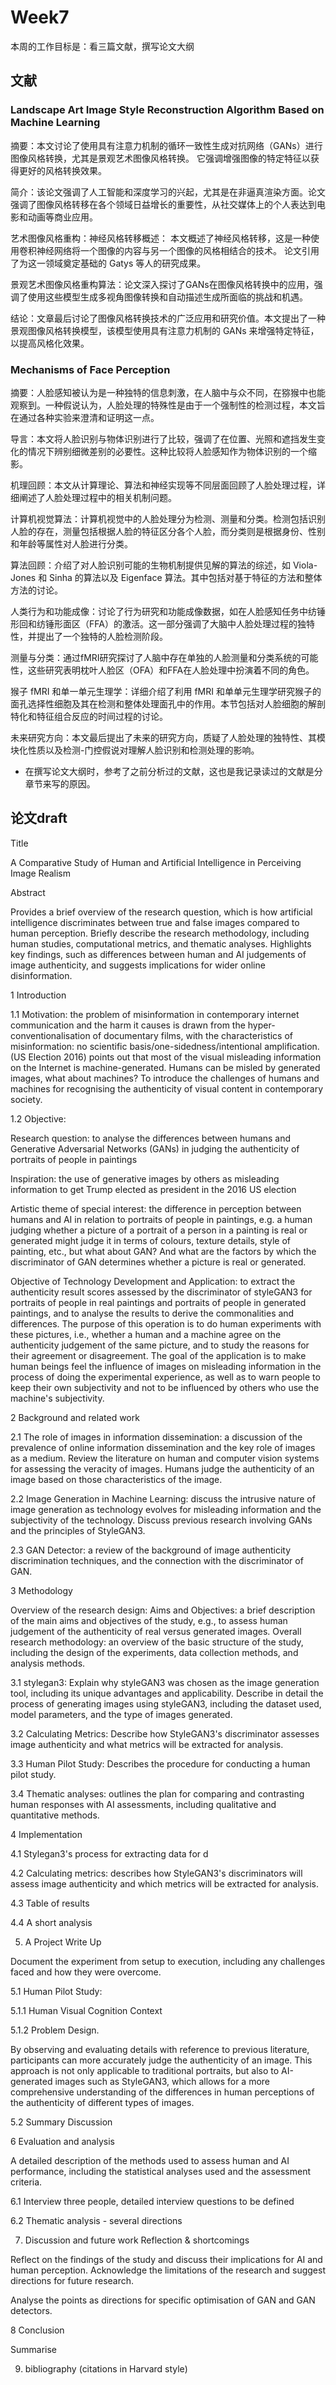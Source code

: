 # Week7
本周的工作目标是：看三篇文献，撰写论文大纲

## 文献

### Landscape Art Image Style Reconstruction Algorithm Based on Machine Learning

摘要：本文讨论了使用具有注意力机制的循环一致性生成对抗网络（GANs）进行图像风格转换，尤其是景观艺术图像风格转换。 它强调增强图像的特定特征以获得更好的风格转换效果。

简介：该论文强调了人工智能和深度学习的兴起，尤其是在非逼真渲染方面。论文强调了图像风格转移在各个领域日益增长的重要性，从社交媒体上的个人表达到电影和动画等商业应用。

艺术图像风格重构：神经风格转移概述： 本文概述了神经风格转移，这是一种使用卷积神经网络将一个图像的内容与另一个图像的风格相结合的技术。 论文引用了为这一领域奠定基础的 Gatys 等人的研究成果。

景观艺术图像风格重构算法：论文深入探讨了GANs在图像风格转换中的应用，强调了使用这些模型生成多视角图像转换和自动描述生成所面临的挑战和机遇。

结论：文章最后讨论了图像风格转换技术的广泛应用和研究价值。本文提出了一种景观图像风格转换模型，该模型使用具有注意力机制的 GANs 来增强特定特征，以提高风格化效果。

### Mechanisms of Face Perception

摘要：人脸感知被认为是一种独特的信息刺激，在人脑中与众不同，在猕猴中也能观察到。一种假说认为，人脸处理的特殊性是由于一个强制性的检测过程，本文旨在通过各种实验来澄清和证明这一点。

导言：本文将人脸识别与物体识别进行了比较，强调了在位置、光照和遮挡发生变化的情况下辨别细微差别的必要性。这种比较将人脸感知作为物体识别的一个缩影。

机理回顾：本文从计算理论、算法和神经实现等不同层面回顾了人脸处理过程，详细阐述了人脸处理过程中的相关机制问题。

计算机视觉算法：计算机视觉中的人脸处理分为检测、测量和分类。检测包括识别人脸的存在，测量包括根据人脸的特征区分各个人脸，而分类则是根据身份、性别和年龄等属性对人脸进行分类。

算法回顾：介绍了对人脸识别可能的生物机制提供见解的算法的综述，如 Viola-Jones 和 Sinha 的算法以及 Eigenface 算法。其中包括对基于特征的方法和整体方法的讨论。

人类行为和功能成像：讨论了行为研究和功能成像数据，如在人脸感知任务中纺锤形回和纺锤形面区（FFA）的激活。这一部分强调了大脑中人脸处理过程的独特性，并提出了一个独特的人脸检测阶段。

测量与分类：通过fMRI研究探讨了人脑中存在单独的人脸测量和分类系统的可能性，这些研究表明枕叶人脸区（OFA）和FFA在人脸处理中扮演着不同的角色。

猴子 fMRI 和单一单元生理学：详细介绍了利用 fMRI 和单单元生理学研究猴子的面孔选择性细胞及其在检测和整体处理面孔中的作用。本节包括对人脸细胞的解剖特化和特征组合反应的时间过程的讨论。

未来研究方向：本文最后提出了未来的研究方向，质疑了人脸处理的独特性、其模块化性质以及检测-门控假说对理解人脸识别和检测处理的影响。

- 在撰写论文大纲时，参考了之前分析过的文献，这也是我记录读过的文献是分章节来写的原因。

## 论文draft

Title

A Comparative Study of Human and Artificial Intelligence in Perceiving Image Realism

Abstract

Provides a brief overview of the research question, which is how artificial intelligence discriminates between true and false images compared to human perception. Briefly describe the research methodology, including human studies, computational metrics, and thematic analyses. Highlights key findings, such as differences between human and AI judgements of image authenticity, and suggests implications for wider online disinformation.

1 Introduction

1.1 Motivation: the problem of misinformation in contemporary internet communication and the harm it causes is drawn from the hyper-conventionalisation of documentary films, with the characteristics of misinformation: no scientific basis/one-sidedness/intentional amplification. (US Election 2016) points out that most of the visual misleading information on the Internet is machine-generated. Humans can be misled by generated images, what about machines? To introduce the challenges of humans and machines for recognising the authenticity of visual content in contemporary society.

1.2 Objective:

Research question: to analyse the differences between humans and Generative Adversarial Networks (GANs) in judging the authenticity of portraits of people in paintings

Inspiration: the use of generative images by others as misleading information to get Trump elected as president in the 2016 US election

Artistic theme of special interest: the difference in perception between humans and AI in relation to portraits of people in paintings, e.g. a human judging whether a picture of a portrait of a person in a painting is real or generated might judge it in terms of colours, texture details, style of painting, etc., but what about GAN? And what are the factors by which the discriminator of GAN determines whether a picture is real or generated.

Objective of Technology Development and Application: to extract the authenticity result scores assessed by the discriminator of styleGAN3 for portraits of people in real paintings and portraits of people in generated paintings, and to analyse the results to derive the commonalities and differences. The purpose of this operation is to do human experiments with these pictures, i.e., whether a human and a machine agree on the authenticity judgement of the same picture, and to study the reasons for their agreement or disagreement. The goal of the application is to make human beings feel the influence of images on misleading information in the process of doing the experimental experience, as well as to warn people to keep their own subjectivity and not to be influenced by others who use the machine's subjectivity.

2 Background and related work

2.1 The role of images in information dissemination: a discussion of the prevalence of online information dissemination and the key role of images as a medium. Review the literature on human and computer vision systems for assessing the veracity of images. Humans judge the authenticity of an image based on those characteristics of the image.

2.2 Image Generation in Machine Learning: discuss the intrusive nature of image generation as technology evolves for misleading information and the subjectivity of the technology. Discuss previous research involving GANs and the principles of StyleGAN3.

2.3 GAN Detector: a review of the background of image authenticity discrimination techniques, and the connection with the discriminator of GAN.

3 Methodology

Overview of the research design:
Aims and Objectives: a brief description of the main aims and objectives of the study, e.g., to assess human judgement of the authenticity of real versus generated images.
Overall research methodology: an overview of the basic structure of the study, including the design of the experiments, data collection methods, and analysis methods.

3.1 stylegan3: Explain why styleGAN3 was chosen as the image generation tool, including its unique advantages and applicability. Describe in detail the process of generating images using styleGAN3, including the dataset used, model parameters, and the type of images generated.

3.2 Calculating Metrics: Describe how StyleGAN3's discriminator assesses image authenticity and what metrics will be extracted for analysis.

3.3 Human Pilot Study: Describes the procedure for conducting a human pilot study.

3.4 Thematic analyses: outlines the plan for comparing and contrasting human responses with AI assessments, including qualitative and quantitative methods.

4 Implementation 

4.1 Stylegan3's process for extracting data for d

4.2 Calculating metrics: describes how StyleGAN3's discriminators will assess image authenticity and which metrics will be extracted for analysis.

4.3 Table of results

4.4 A short analysis

5. A Project Write Up

Document the experiment from setup to execution, including any challenges faced and how they were overcome.

5.1 Human Pilot Study:

5.1.1 Human Visual Cognition Context

5.1.2 Problem Design.

By observing and evaluating details with reference to previous literature, participants can more accurately judge the authenticity of an image. This approach is not only applicable to traditional portraits, but also to AI-generated images such as StyleGAN3, which allows for a more comprehensive understanding of the differences in human perceptions of the authenticity of different types of images.

5.2 Summary Discussion

6 Evaluation and analysis

A detailed description of the methods used to assess human and AI performance, including the statistical analyses used and the assessment criteria.

6.1 Interview three people, detailed interview questions to be defined

6.2 Thematic analysis - several directions

7. Discussion and future work Reflection & shortcomings

Reflect on the findings of the study and discuss their implications for AI and human perception. Acknowledge the limitations of the research and suggest directions for future research.

Analyse the points as directions for specific optimisation of GAN and GAN detectors.

8 Conclusion

Summarise

9. bibliography (citations in Harvard style)


